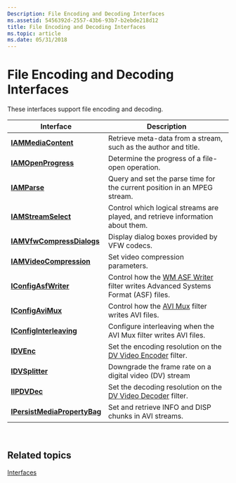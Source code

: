 ```yaml
---
Description: File Encoding and Decoding Interfaces
ms.assetid: 5456392d-2557-43b6-93b7-b2ebde218d12
title: File Encoding and Decoding Interfaces
ms.topic: article
ms.date: 05/31/2018
---
```


# File Encoding and Decoding Interfaces

These interfaces support file encoding and decoding.



| Interface                                                    | Description                                                                                                  |
|--------------------------------------------------------------|--------------------------------------------------------------------------------------------------------------|
| [**IAMMediaContent**](/windows/desktop/api/Qnetwork/nn-qnetwork-iammediacontent)                   | Retrieve meta-data from a stream, such as the author and title.                                              |
| [**IAMOpenProgress**](/windows/desktop/api/Strmif/nn-strmif-iamopenprogress)                   | Determine the progress of a file-open operation.                                                             |
| [**IAMParse**](/windows/desktop/api/Amparse/nn-amparse-iamparse)                                 | Query and set the parse time for the current position in an MPEG stream.                                     |
| [**IAMStreamSelect**](/windows/desktop/api/Strmif/nn-strmif-iamstreamselect)                   | Control which logical streams are played, and retrieve information about them.                               |
| [**IAMVfwCompressDialogs**](/windows/desktop/api/Strmif/nn-strmif-iamvfwcompressdialogs)       | Display dialog boxes provided by VFW codecs.                                                                 |
| [**IAMVideoCompression**](/windows/desktop/api/Strmif/nn-strmif-iamvideocompression)           | Set video compression parameters.                                                                            |
| [**IConfigAsfWriter**](/windows/desktop/api/Dshowasf/nn-dshowasf-iconfigasfwriter)                 | Control how the [WM ASF Writer](wm-asf-writer-filter.md) filter writes Advanced Systems Format (ASF) files. |
| [**IConfigAviMux**](/windows/desktop/api/Strmif/nn-strmif-iconfigavimux)                       | Control how the [AVI Mux](avi-mux-filter.md) filter writes AVI files.                                       |
| [**IConfigInterleaving**](/windows/desktop/api/Strmif/nn-strmif-iconfiginterleaving)           | Configure interleaving when the AVI Mux filter writes AVI files.                                             |
| [**IDVEnc**](/windows/desktop/api/Strmif/nn-strmif-idvenc)                                     | Set the encoding resolution on the [DV Video Encoder](dv-video-encoder-filter.md) filter.                   |
| [**IDVSplitter**](/windows/desktop/api/Strmif/nn-strmif-idvsplitter)                           | Downgrade the frame rate on a digital video (DV) stream                                                      |
| [**IIPDVDec**](/windows/desktop/api/Strmif/nn-strmif-iipdvdec)                                 | Set the decoding resolution on the [DV Video Decoder](dv-video-decoder-filter.md) filter.                   |
| [**IPersistMediaPropertyBag**](/windows/desktop/api/Strmif/nn-strmif-ipersistmediapropertybag) | Set and retrieve INFO and DISP chunks in AVI streams.                                                        |



 

## Related topics

<dl> <dt>

[Interfaces](interfaces.md)
</dt> </dl>

 

 



